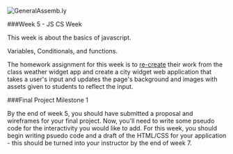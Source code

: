 ![GeneralAssemb.ly](https://github.com/generalassembly/ga-ruby-on-rails-for-devs/raw/master/images/ga.png "GeneralAssemb.ly")

###Week 5 - JS CS Week

This week is about the basics of javascript.

Variables, Conditionals, and functions.

The homework assignment for this week is to [re-create](Assignment) their work from the class weather widget app and create a city widget web application that takes a user's input and updates the page's background and images with assets given to students to reflect the input. 

###Final Project Milestone 1

By the end of week 5, you should have submitted a proposal and wireframes for your final project. Now, you'll need to write some pseudo code for the interactivity you would like to add. For this week, you should begin writing psuedo code and a draft of the HTML/CSS for your application - this should be turned into your instructor by the end of week 7.
